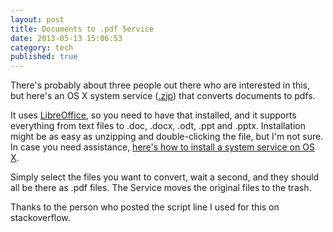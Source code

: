```yaml
---
layout: post
title: Documents to .pdf Service
date: 2013-05-13 15:06:53
category: tech
published: true
---
```


There's probably about three people out there who are interested in this, but here's an OS X system service ([.zip](http://appchive.net/f/tschoof/71512)) that converts documents to pdfs. 

It uses [LibreOffice](http://www.libreoffice.org/download), so you need to have that installed, and it supports everything from text files to .doc, .docx, .odt, .ppt and .pptx. Installation might be as easy as unzipping and double-clicking the file, but I'm not sure. In case you need assistance, [here's how to install a system service on OS X](http://brettterpstra.com/howtos/install-an-os-x-system-service/).

Simply select the files you want to convert, wait a second, and they should all be there as .pdf files. The Service moves the original files to the trash. 

Thanks to the person who posted the script line I used for this on stackoverflow.